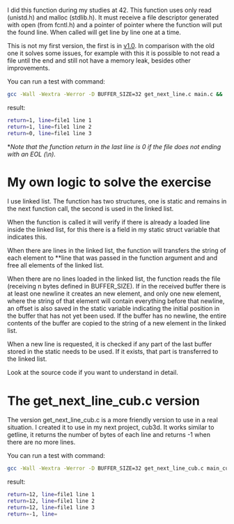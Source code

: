 I did this function during my studies at 42. This function uses only read (unistd.h) and malloc (stdlib.h). It must receive a file descriptor generated with open (from fcntl.h) and a pointer of pointer where the function will put the found line. When called will get line by line one at a time.

This is not my first version, the first is in [v1.0](https://github.com/roneyrogerio/get_next_line/tree/v1.0). In comparison with the old one it solves some issues, for example with this it is possible to not read a file until the end and still not have a memory leak, besides other improvements.

You can run a test with command:
```bash
gcc -Wall -Wextra -Werror -D BUFFER_SIZE=32 get_next_line.c main.c && ./a.out
```
result:
```bash
return=1, line=file1 line 1
return=1, line=file1 line 2
return=0, line=file1 line 3
```
**Note that the function return in the last line is 0 if the file does not ending with an EOL (\\n).*

# My own logic to solve the exercise

I use linked list. The function has two structures, one is static and remains in the next function call, the second is used in the linked list.

When the function is called it will verify if there is already a loaded line inside the linked list, for this there is a field in my static struct variable that indicates this.

When there are lines in the linked list, the function will transfers the string of each element to **line that was passed in the function argument and and free all elements of the linked list.

When there are no lines loaded in the linked list, the function reads the file (receiving n bytes defined in BUFFER_SIZE). If in the received buffer there is at least one newline it creates an new element, and only one new element, where the string of that element will contain everything before that newline, an offset is also saved in the static variable indicating the initial position in the buffer that has not yet been used. If the buffer has no newline, the entire contents of the buffer are copied to the string of a new element in the linked list.

When a new line is requested, it is checked if any part of the last buffer stored in the static needs to be used. If it exists, that part is transferred to the linked list.

Look at the source code if you want to understand in detail.

# The get_next_line_cub.c version

The version get_next_line_cub.c is a more friendly version to use in a real situation. I created it to use in my next project, cub3d. It works similar to getline, it returns the number of bytes of each line and returns -1 when there are no more lines.

You can run a test with command:
```bash
gcc -Wall -Wextra -Werror -D BUFFER_SIZE=32 get_next_line_cub.c main_cub.c && ./a.out
```
result:
```bash
return=12, line=file1 line 1
return=12, line=file1 line 2
return=12, line=file1 line 3
return=-1, line=
```
